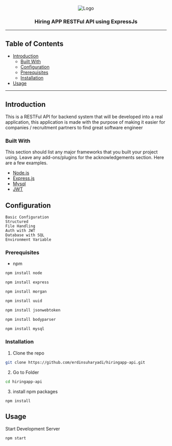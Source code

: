 <br />
<p align="center">
    <img src="https://www.resourcifi.com/wp-content/themes/resourcifi-child/img/express-min.png" alt="Logo">
 

  <h3 align="center">Hiring APP RESTFul API using ExpressJs</h3>

  </p>
</p>

---
## Table of Contents

* [Introduction](#introduction)
  * [Built With](#built-with)
  * [Configuration](#config)
  * [Prerequisites](#prerequisites)
  * [Installation](#installation)
* [Usage](#usage)

---
## Introduction

This is a RESTFul API for backend system that will be developed into a real application, this application is made with the purpose of making it easier for companies / recruitment partners to find great software engineer

### Built With
This section should list any major frameworks that you built your project using. Leave any add-ons/plugins for the acknowledgements section. Here are a few examples.

* [Node.js](https://nodejs.org)
* [Express.js](https://expressjs.com)
* [Mysql](https://mysql.com)
* [JWT](https://jwt.io)


## Configuration

    Basic Configuration
    Structured
    File Handling
    Auth with JWT
    Database with SQL
    Environment Variable




### Prerequisites


* npm
```sh
npm install node
```
```sh
npm install express
```
```sh
npm install morgan
```
```sh
npm install uuid
```
```sh
npm install jsonwebtoken
```
```sh
npm install bodyparser
```
```sh
npm install mysql
```

### Installation


1. Clone the repo
```sh
git clone https://github.com/erdinsuharyadi/hiringapp-api.git
```
2. Go to Folder
```sh
cd hiringapp-api
```
3. install npm packages
```JS
npm install
```



<!-- USAGE EXAMPLES -->
## Usage

Start Development Server

```JS
npm start
```


